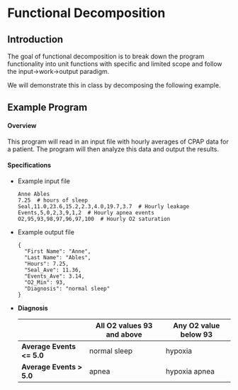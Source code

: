 # Functional Decomposition
## Introduction
The goal of functional decomposition is to break down the program functionality
into  unit functions with specific and limited scope and follow the 
input->work->output paradigm.

We will demonstrate this in class by decomposing the following example.

## Example Program
#### Overview 
This program will read in an input file with hourly averages of CPAP data for
a patient.  The program will then analyze this data and output the results.

#### Specifications
* Example input file
  ```
  Anne Ables
  7.25  # hours of sleep
  Seal,11.0,23.6,15.2,2.3,4.0,19.7,3.7  # Hourly leakage
  Events,5,0,2,3,9,1,2  # Hourly apnea events
  O2,95,93,98,97,96,97,100  # Hourly O2 saturation
  ```
  
* Example output file
  ```
  {
    "First Name": "Anne",
    "Last Name": "Ables",
    "Hours": 7.25,
    "Seal_Ave": 11.36,
    "Events_Ave": 3.14,
    "O2_Min": 93,
    "Diagnosis": "normal sleep"
  }
  ```
* __Diagnosis__

  |  | All O2 values 93 and above | Any O2 value below 93
  | --- | --- | --- |
  | __Average Events <= 5.0__ | normal sleep | hypoxia |
  | __Average Events > 5.0__ | apnea | hypoxia apnea |



